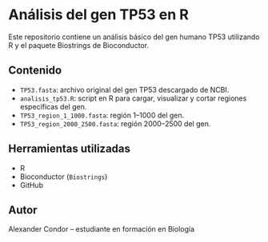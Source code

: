 # Análisis del gen TP53 en R

Este repositorio contiene un análisis básico del gen humano TP53 utilizando R y el paquete Biostrings de Bioconductor.

## Contenido

- `TP53.fasta`: archivo original del gen TP53 descargado de NCBI.
- `analisis_tp53.R`: script en R para cargar, visualizar y cortar regiones específicas del gen.
- `TP53_region_1_1000.fasta`: región 1–1000 del gen.
- `TP53_region_2000_2500.fasta`: región 2000–2500 del gen.

## Herramientas utilizadas

- R
- Bioconductor (`Biostrings`)
- GitHub

## Autor

Alexander Condor – estudiante en formación en Biología
